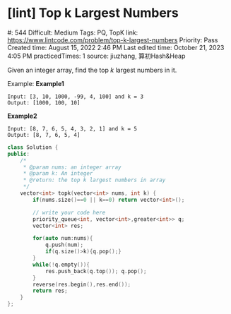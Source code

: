 # [lint] Top k Largest Numbers

#: 544
Difficult: Medium
Tags: PQ, TopK
link: https://www.lintcode.com/problem/top-k-largest-numbers
Priority: Pass
Created time: August 15, 2022 2:46 PM
Last edited time: October 21, 2023 4:05 PM
practicedTimes: 1
source: jiuzhang, 算初Hash&Heap

Given an integer array, find the top *k* largest numbers in it.

Example:
**Example1**

```
Input: [3, 10, 1000, -99, 4, 100] and k = 3
Output: [1000, 100, 10]

```

**Example2**

```
Input: [8, 7, 6, 5, 4, 3, 2, 1] and k = 5
Output: [8, 7, 6, 5, 4]

```

```cpp
class Solution {
public:
    /*
     * @param nums: an integer array
     * @param k: An integer
     * @return: the top k largest numbers in array
     */
    vector<int> topk(vector<int> nums, int k) {
        if(nums.size()==0 || k==0) return vector<int>();

        // write your code here
        priority_queue<int, vector<int>,greater<int>> q;
        vector<int> res;

        for(auto num:nums){
            q.push(num);
            if(q.size()>k){q.pop();}
        }
        while(!q.empty()){
            res.push_back(q.top()); q.pop();
        }
        reverse(res.begin(),res.end());
        return res;
    }
};
```